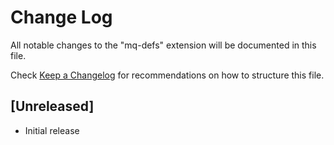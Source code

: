 # Change Log

All notable changes to the "mq-defs" extension will be documented in this file.

Check [Keep a Changelog](http://keepachangelog.com/) for recommendations on how to structure this file.

## [Unreleased]

- Initial release